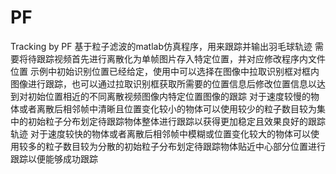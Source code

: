 # PF
Tracking by PF
基于粒子滤波的matlab仿真程序，用来跟踪并输出羽毛球轨迹
需要将待跟踪视频首先进行离散化为单帧图片存入特定位置，并对应修改程序内文件位置
示例中初始识别位置已经给定，使用中可以选择在图像中拉取识别框对框内图像进行跟踪，也可以通过拉取识别框获取所需要的位置信息后修改位置信息以达到对初始位置相近的不同离散视频图像内特定位置图像的跟踪
对于速度较慢的物体或者离散后相邻帧中清晰且位置变化较小的物体可以使用较少的粒子数目较为集中的初始粒子分布划定待跟踪物体整体进行跟踪以获得更加稳定且效果良好的跟踪轨迹
对于速度较快的物体或者离散后相邻帧中模糊或位置变化较大的物体可以使用较多的粒子数目较为分散的初始粒子分布划定待跟踪物体贴近中心部分位置进行跟踪以便能够成功跟踪
